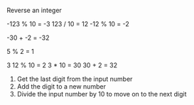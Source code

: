Reverse an integer

-123 % 10 = -3
123 / 10 = 12
-12 % 10 = -2

-30 + -2 = -32

5 % 2 = 1

3
12 % 10 = 2
3 * 10 = 30
30 + 2 = 32

1. Get the last digit from the input number
2. Add the digit to a new number
3. Divide the input number by 10 to move on to the next digit